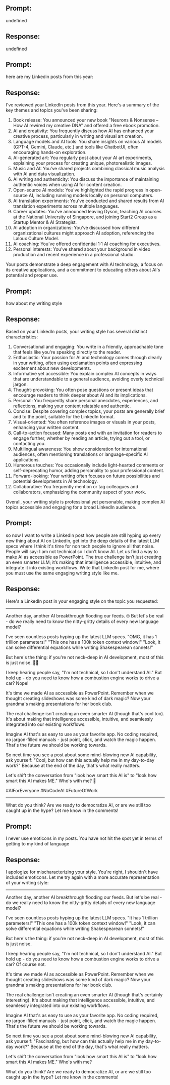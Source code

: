 ## Prompt:
undefined

## Response:
undefined

## Prompt:
here are my Linkedin posts from this year:

## Response:
I've reviewed your LinkedIn posts from this year. Here's a summary of the key themes and topics you've been sharing:

1. Book release: You announced your new book "Neurons & Nonsense – How AI rewired my creative DNA" and offered a free ebook promotion.
2. AI and creativity: You frequently discuss how AI has enhanced your creative process, particularly in writing and visual art creation.
3. Language models and AI tools: You share insights on various AI models (GPT-4, Gemini, Claude, etc.) and tools like ChatbotUI, often encouraging hands-on exploration.
4. AI-generated art: You regularly post about your AI art experiments, explaining your process for creating unique, photorealistic images.
5. Music and AI: You've shared projects combining classical music analysis with AI and data visualization.
6. AI writing and authenticity: You discuss the importance of maintaining authentic voices when using AI for content creation.
7. Open-source AI models: You've highlighted the rapid progress in open-source AI, including running models locally on personal computers.
8. AI translation experiments: You've conducted and shared results from AI translation experiments across multiple languages.
9. Career updates: You've announced leaving Dyson, teaching AI courses at the National University of Singapore, and joining Start2 Group as a Startup Mentor & AI Strategist.
10. AI adoption in organizations: You've discussed how different organizational cultures might approach AI adoption, referencing the Laloux Culture Model.
11. AI coaching: You've offered confidential 1:1 AI coaching for executives.
12. Personal interests: You've shared about your background in video production and recent experience in a professional studio.

Your posts demonstrate a deep engagement with AI technology, a focus on its creative applications, and a commitment to educating others about AI's potential and proper use.

## Prompt:
how about my writing style

## Response:
Based on your LinkedIn posts, your writing style has several distinct characteristics:

1. Conversational and engaging: You write in a friendly, approachable tone that feels like you're speaking directly to the reader.
2. Enthusiastic: Your passion for AI and technology comes through clearly in your writing, often using exclamation points and expressing excitement about new developments.
3. Informative yet accessible: You explain complex AI concepts in ways that are understandable to a general audience, avoiding overly technical jargon.
4. Thought-provoking: You often pose questions or present ideas that encourage readers to think deeper about AI and its implications.
5. Personal: You frequently share personal anecdotes, experiences, and reflections, making your content relatable and authentic.
6. Concise: Despite covering complex topics, your posts are generally brief and to the point, suitable for the LinkedIn format.
7. Visual-oriented: You often reference images or visuals in your posts, enhancing your written content.
8. Call-to-action focused: Many posts end with an invitation for readers to engage further, whether by reading an article, trying out a tool, or contacting you.
9. Multilingual awareness: You show consideration for international audiences, often mentioning translations or language-specific AI applications.
10. Humorous touches: You occasionally include light-hearted comments or self-deprecating humor, adding personality to your professional content.
11. Forward-looking: Your writing often focuses on future possibilities and potential developments in AI technology.
12. Collaborative: You frequently mention or tag colleagues and collaborators, emphasizing the community aspect of your work.

Overall, your writing style is professional yet personable, making complex AI topics accessible and engaging for a broad LinkedIn audience.

## Prompt:
so now I want to write a LinkedIn post how people are still hyping up every new thing about AI on LinkedIn, get into the deep details of the latest LLM specs where I think it's time for non tech people to ignore all that noise. People will say: I am not technical so I don't know AI. Let us find a way to make AI as accessible as PowerPoint. The true challenge isn’t just creating an even smarter LLM; it’s making that intelligence accessible, intuitive, and integrate it into existing workflows. Write that LinkedIn post for me, where you must use the same engaging writing style like me.

## Response:
Here's a LinkedIn post in your engaging style on the topic you requested:

---

Another day, another AI breakthrough flooding our feeds. 🙄 But let's be real - do we really need to know the nitty-gritty details of every new language model?

I've seen countless posts hyping up the latest LLM specs. "OMG, it has 1 trillion parameters!" "This one has a 100k token context window!" "Look, it can solve differential equations while writing Shakespearean sonnets!"

But here's the thing: if you're not neck-deep in AI development, most of this is just noise. 🧠💨

I keep hearing people say, "I'm not technical, so I don't understand AI." But hold up - do you need to know how a combustion engine works to drive a car? Nope!

It's time we made AI as accessible as PowerPoint. Remember when we thought creating slideshows was some kind of dark magic? Now your grandma's making presentations for her book club.

The real challenge isn't creating an even smarter AI (though that's cool too). It's about making that intelligence accessible, intuitive, and seamlessly integrated into our existing workflows.

Imagine AI that's as easy to use as your favorite app. No coding required, no jargon-filled manuals - just point, click, and watch the magic happen. That's the future we should be working towards.

So next time you see a post about some mind-blowing new AI capability, ask yourself: "Cool, but how can this actually help me in my day-to-day work?" Because at the end of the day, that's what really matters.

Let's shift the conversation from "look how smart this AI is" to "look how smart this AI makes ME." Who's with me? 🚀

#AIForEveryone #NoCodeAI #FutureOfWork

---

What do you think? Are we ready to democratize AI, or are we still too caught up in the hype? Let me know in the comments!

## Prompt:
I never use emoticons in my posts. You have not hit the spot yet in terms of getting to my kind of language

## Response:
I apologize for mischaracterizing your style. You're right, I shouldn't have included emoticons. Let me try again with a more accurate representation of your writing style:

---

Another day, another AI breakthrough flooding our feeds. But let's be real - do we really need to know the nitty-gritty details of every new language model?

I've seen countless posts hyping up the latest LLM specs. "It has 1 trillion parameters!" "This one has a 100k token context window!" "Look, it can solve differential equations while writing Shakespearean sonnets!"

But here's the thing: if you're not neck-deep in AI development, most of this is just noise.

I keep hearing people say, "I'm not technical, so I don't understand AI." But hold up - do you need to know how a combustion engine works to drive a car? Of course not.

It's time we made AI as accessible as PowerPoint. Remember when we thought creating slideshows was some kind of dark magic? Now your grandma's making presentations for her book club.

The real challenge isn't creating an even smarter AI (though that's certainly interesting). It's about making that intelligence accessible, intuitive, and seamlessly integrated into our existing workflows.

Imagine AI that's as easy to use as your favorite app. No coding required, no jargon-filled manuals - just point, click, and watch the magic happen. That's the future we should be working towards.

So next time you see a post about some mind-blowing new AI capability, ask yourself: "Fascinating, but how can this actually help me in my day-to-day work?" Because at the end of the day, that's what really matters.

Let's shift the conversation from "look how smart this AI is" to "look how smart this AI makes ME." Who's with me?

What do you think? Are we ready to democratize AI, or are we still too caught up in the hype? Let me know in the comments!

